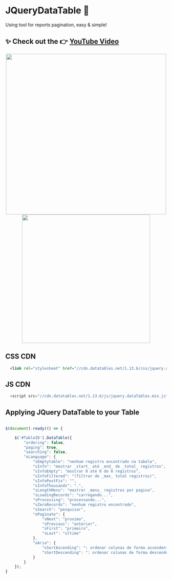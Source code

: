 # JQueryDataTable 🤩
Using tool for reports pagination, easy &amp; simple!

## ✨ Check out the 👉 [YouTube Video](https://www.youtube.com/watch?v=JkVAhm4XHyQ)


<div align="center">
  <img width="500rem" src="https://i.ytimg.com/an_webp/JkVAhm4XHyQ/mqdefault_6s.webp?du=3000&sqp=CNDKjqsG&rs=AOn4CLDUdoSOQ-a_NolrI0HNXHnIWF811Q">  
</div>


<div align="center">
  <img height="400em" src="https://portfolio-kaiogotya.s3.us-east-2.amazonaws.com/JQueryDataTable.png">
</div>

## CSS CDN
```html
  <link rel="stylesheet" href="//cdn.datatables.net/1.13.6/css/jquery.dataTables.min.css" asp-append-version="true" />
```
## JS CDN
```js
  <script src="//cdn.datatables.net/1.13.6/js/jquery.dataTables.min.js"></script>
```

## Applying JQuery DataTable to your Table
```js

$(document).ready(() => {

    $('#TableID').DataTable({
        "ordering": false,
        "paging": true,
        "searching": false,
        "oLanguage": {
            "sEmptytable": "nenhum registro encontrado na tabela",
            "sInfo": "mostrar _start_ até _end_ de _total_ registros",
            "sInfoEmpty": "mostrar 0 até 0 de 0 registros",
            "sInfoFiltered": "(filtrar de _max_ total registros)",
            "sInfoPostFix": "",
            "sInfoThousands": ".",
            "sLengthMenu": "mostrar _menu_ registros por pagina",
            "sLoadingRecords": "carregando...",
            "sProcessing": "processando...",
            "sZeroRecords": "nenhum registro encontrado",
            "sSearch": "pesquisar",
            "oPaginate": {
                "sNext": "proximo",
                "sPrevious": "anterior",
                "sFirst": "primeiro",
                "sLast": "ultimo"
            },
            "oAria": {
                "sSortAscending": ": ordenar colunas de forma ascendente",
                "sSortDescending": ": ordenar colunas de forma descendente"
            }
        }
    });    
}

```
